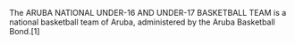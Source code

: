 The ARUBA NATIONAL UNDER-16 AND UNDER-17 BASKETBALL TEAM is a national basketball team of Aruba, administered by the Aruba Basketball Bond.[1]
